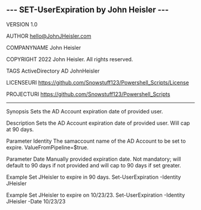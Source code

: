 --- SET-UserExpiration by John Heisler ---
------------------------------------------

VERSION 1.0

AUTHOR hello@JohnJHeisler.com

COMPANYNAME John Heisler

COPYRIGHT 2022 John Heisler. All rights reserved.

TAGS ActiveDirectory AD JohnHeisler

LICENSEURI https://github.com/Snowstuff123/Powershell_Scripts/License

PROJECTURI https://github.com/Snowstuff123/Powershell_Scripts

------------------------------------------

Synopsis
Sets the AD Account expiration date of provided user.

Description
Sets the AD Account expiration date of provided user. Will cap at 90 days.

Parameter Identity
The samaccount name of the AD Account to be set to expire. ValueFromPipeline=$true.

Parameter Date
Manually provided expiration date. Not mandatory; will default to 90 days if not provided and will cap to 90 days if set greater.

Example
Set JHeisler to expire in 90 days.
Set-UserExpiration -Identity JHeisler

Example
Set JHeisler to expire on 10/23/23.
Set-UserExpiration -Identity JHeisler -Date 10/23/23
